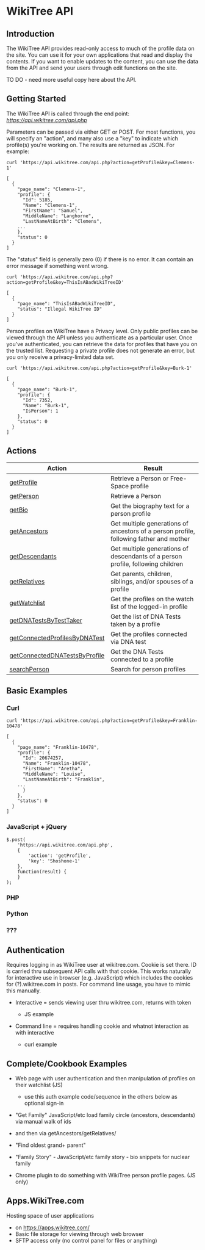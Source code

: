 # WikiTree API

## Introduction

The WikiTree API provides read-only access to much of the profile data on the site. You can use it for your own applications that read and display the contents. If you want to enable updates to the content, you can use the data from the API and send your users through edit functions on the site.

TO DO - need more useful copy here about the API.


## Getting Started


The WikiTree API is called through the end point: *https://api.wikitree.com/api.php*

Parameters can be passed via either GET or POST. For most functions, you will specify an "action", and many also use a "key" to indicate which profile(s) you're working on. The results are returned as JSON. For example:

```
curl 'https://api.wikitree.com/api.php?action=getProfile&key=Clemens-1'

[
  {
    "page_name": "Clemens-1",
    "profile": {
      "Id": 5185,
      "Name": "Clemens-1",
      "FirstName": "Samuel",
      "MiddleName": "Langhorne",
      "LastNameAtBirth": "Clemens",
	...
    },
    "status": 0
  }
]
```

The "status" field is generally zero (0) if there is no error. It can contain an error message if something went wrong.

```
curl 'https://api.wikitree.com/api.php?action=getProfile&key=ThisIsABadWikiTreeID'

[
  {
    "page_name": "ThisIsABadWikiTreeID",
    "status": "Illegal WikiTree ID"
  }
]
```

Person profiles on WikiTree have a Privacy level. Only public profiles can be viewed through the API unless you authenticate as a particular user. Once you've authenticated, you can retrieve the data for profiles that have you on the trusted list. Requesting a private profile does not generate an error, but you only receive a privacy-limited data set.

```
curl 'https://api.wikitree.com/api.php?action=getProfile&key=Burk-1'

[
  {
    "page_name": "Burk-1",
    "profile": {
      "Id": 7352,
      "Name": "Burk-1",
      "IsPerson": 1
    },
    "status": 0
  }
]
```

## Actions

|Action|Result|
|------|------|
|[getProfile](getProfile.md)|Retrieve a Person or Free-Space profile|
|[getPerson](getPerson.md)|Retrieve a Person|
|[getBio](getBio.md)|Get the biography text for a person profile|
|[getAncestors](getAncestors.md)|Get multiple generations of ancestors of a person profile, following father and mother|
|[getDescendants](getDescendants.md)|Get multiple generations of descendants of a person profile, following children|
|[getRelatives](getRelatives.md)|Get parents, children, siblings, and/or spouses of a profile|
|[getWatchlist](getWatchlist.md)|Get the profiles on the watch list of the logged-in profile|
|[getDNATestsByTestTaker](getDNATestsByTestTaker.md)|Get the list of DNA Tests taken by a profile|
|[getConnectedProfilesByDNATest](getConnectedProfilesByDNATest.md)|Get the profiles connected via DNA test|
|[getConnectedDNATestsByProfile](getConnectedDNATestsByProfile.md)|Get the DNA Tests connected to a profile|
|[searchPerson](searchPerson.md)|Search for person profiles|


## Basic Examples

### Curl

```
curl 'https://api.wikitree.com/api.php?action=getProfile&key=Franklin-10478'

[
  {
    "page_name": "Franklin-10478",
    "profile": {
      "Id": 20674257,
      "Name": "Franklin-10478",
      "FirstName": "Aretha",
      "MiddleName": "Louise",
      "LastNameAtBirth": "Franklin",
	...
      }
    },
    "status": 0
  }
]
```

### JavaScript + jQuery

```
$.post(
	'https://api.wikitree.com/api.php',
	{
		'action': 'getProfile',
		'key': 'Shoshone-1'
	},
	function(result) {
	}
);
```

### PHP
### Python
### ???




## Authentication

Requires logging in as WikiTree user at wikitree.com. Cookie is set there. ID is carried thru subsequent
API calls with that cookie. This works naturally for interactive use in browser (e.g. JavaScript) which 
includes the cookies for (?).wikitree.com in posts. For command line usage, you have to mimic this manually.

- Interactive = sends viewing user thru wikitree.com, returns with token
	- JS example

- Command line = requires handling cookie and whatnot interaction as with interactive
	- curl example


## Complete/Cookbook Examples

- Web page with user authentication and then manipulation of profiles on their watchlist (JS)

	- use this auth example code/sequence in the others below as optional sign-in


- "Get Family" JavaScript/etc load family circle (ancestors, descendants) via manual walk of ids
- 	and then via getAncestors/getRelatives/

- "Find oldest grand+ parent"

- "Family Story" - JavaScript/etc family story - bio snippets for nuclear family


- Chrome plugin to do something with WikiTree person profile pages. (JS only)


## Apps.WikiTree.com

Hosting space of user applications

- on https://apps.wikitree.com/
- Basic file storage for viewing through web browser
- SFTP access only (no control panel for files or anything)

